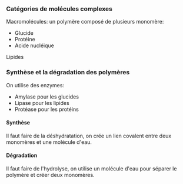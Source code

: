 ### Catégories de molécules complexes
Macromolécules: un polymère composé de plusieurs monomère:
- Glucide
- Protéine
- Acide nucléique

Lipides

### Synthèse et la dégradation des polymères
On utilise des enzymes:
- Amylase pour les glucides
- Lipase pour les lipides
- Protéase pour les protéins

#### Synthèse
Il faut faire de la déshydratation, on crée un lien covalent entre deux monomères et une molécule d'eau.

#### Dégradation
Il faut faire de l'hydrolyse, on utilise un molécule d'eau pour séparer le polymère et créer deux monomères.